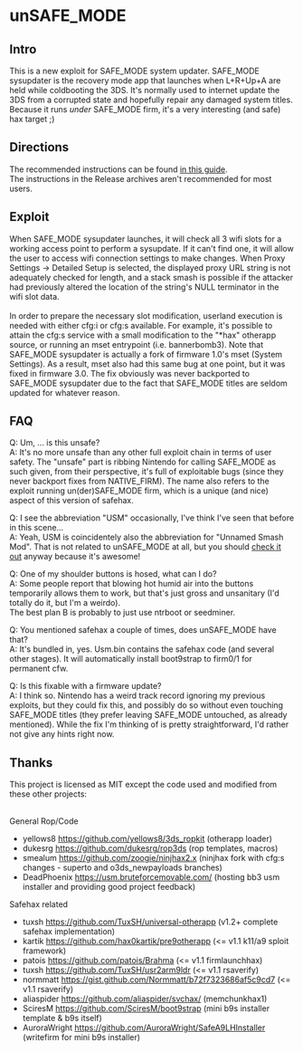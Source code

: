 # unSAFE_MODE

## Intro

This is a new exploit for SAFE_MODE system updater. SAFE_MODE sysupdater is the recovery mode app that launches when L+R+Up+A are held while coldbooting the 3DS. It's normally used to internet update the 3DS from a corrupted state and hopefully repair any damaged system titles. Because it runs *under* SAFE_MODE firm, it's a very interesting (and safe) hax target ;)

## Directions 

The recommended instructions can be found [in this guide](https://3ds.hacks.guide/seedminer.html).<br>
The instructions in the Release archives aren't recommended for most users.

## Exploit 

When SAFE_MODE sysupdater launches, it will check all 3 wifi slots for a working access point to perform a sysupdate. If it can't find one, it will allow the user to access wifi connection settings to make changes. When Proxy Settings -> Detailed Setup is selected, the displayed proxy URL string is not adequately checked for length, and a stack smash is possible if the attacker had previously altered the location of the string's NULL terminator in the wifi slot data.<br><br>
In order to prepare the necessary slot modification, userland execution is needed with either cfg:i or cfg:s available. For example, it's possible to attain the cfg:s service with a small modification to the "*hax" otherapp source, or running an mset entrypoint (i.e. bannerbomb3). Note that SAFE_MODE sysupdater is actually a fork of firmware 1.0's mset (System Settings). As a result, mset also had this same bug at one point, but it was fixed in firmware 3.0. The fix obviously was never backported to SAFE_MODE sysupdater due to the fact that SAFE_MODE titles are seldom updated for whatever reason.

## FAQ

Q: Um, ... is this unsafe?<br>
A: It's no more unsafe than any other full exploit chain in terms of user safety. The "unsafe" part is ribbing Nintendo for calling SAFE_MODE as such given, from their perspective, it's full of exploitable bugs (since they never backport fixes from NATIVE_FIRM). The name also refers to the exploit running un(der)SAFE_MODE firm, which is a unique (and nice) aspect of this version of safehax.

Q: I see the abbreviation "USM" occasionally, I've think I've seen that before in this scene...<br>
A: Yeah, USM is coincidentely also the abbreviation for "Unnamed Smash Mod". That is not related to unSAFE_MODE at all, but you should [check it out](https://unnamedmods.com/) anyway because it's awesome!

Q: One of my shoulder buttons is hosed, what can I do?<br>
A: Some people report that blowing hot humid air into the buttons temporarily allows them to work, but that's just gross and unsanitary (I'd totally do it, but I'm a weirdo).<br>
The best plan B is probably to just use ntrboot or seedminer.

Q: You mentioned safehax a couple of times, does unSAFE_MODE have that?<br>
A: It's bundled in, yes. Usm.bin contains the safehax code (and several other stages). It will automatically install boot9strap to firm0/1 for permanent cfw.

Q: Is this fixable with a firmware update?<br>
A: I think so. Nintendo has a weird track record ignoring my previous exploits, but they could fix this, and possibly do so without even touching SAFE_MODE titles (they prefer leaving SAFE_MODE untouched, as already mentioned). While the fix I'm thinking of is pretty straightforward, I'd rather not give any hints right now.

## Thanks 
This project is licensed as MIT except the code used and modified from these other projects:<br><br>

General Rop/Code
- yellows8 https://github.com/yellows8/3ds_ropkit (otherapp loader)
- dukesrg https://github.com/dukesrg/rop3ds (rop templates, macros)
- smealum https://github.com/zoogie/ninjhax2.x (ninjhax fork with cfg:s changes - superto and o3ds_newpayloads branches)
- DeadPhoenix https://usm.bruteforcemovable.com/ (hosting bb3 usm installer and providing good project feedback)

Safehax related
- tuxsh https://github.com/TuxSH/universal-otherapp (v1.2+ complete safehax implementation)
- kartik https://github.com/hax0kartik/pre9otherapp (<= v1.1 k11/a9 sploit framework)
- patois https://github.com/patois/Brahma (<= v1.1 firmlaunchhax)
- tuxsh https://github.com/TuxSH/usr2arm9ldr (<= v1.1 rsaverify)
- normmatt https://gist.github.com/Normmatt/b72f7323686af5c9cd7 (<= v1.1 rsaverify)
- aliaspider https://github.com/aliaspider/svchax/ (memchunkhax1)
- SciresM https://github.com/SciresM/boot9strap (mini b9s installer template & b9s itself)
- AuroraWright https://github.com/AuroraWright/SafeA9LHInstaller (writefirm for mini b9s installer)
